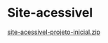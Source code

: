# Site-acessivel
[site-acessivel-projeto-inicial.zip](https://github.com/user-attachments/files/19343188/site-acessivel-projeto-inicial.zip)
